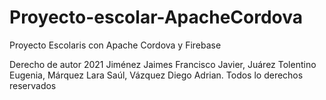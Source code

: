 # Proyecto-escolar-ApacheCordova
Proyecto Escolaris con Apache Cordova y Firebase

Derecho de autor 2021 Jiménez Jaimes Francisco Javier, Juárez Tolentino Eugenia, Márquez Lara Saúl, Vázquez Diego Adrian. Todos lo derechos reservados
